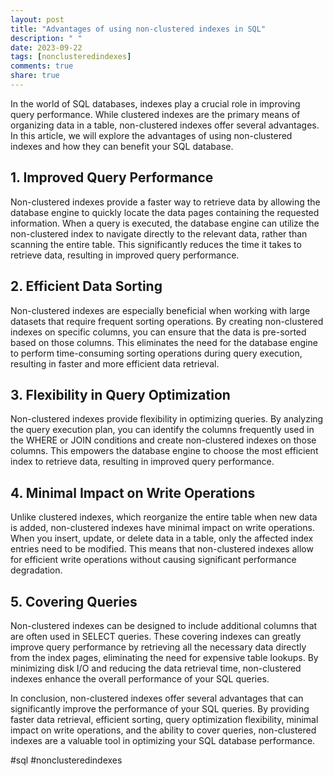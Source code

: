 ```yaml
---
layout: post
title: "Advantages of using non-clustered indexes in SQL"
description: " "
date: 2023-09-22
tags: [nonclusteredindexes]
comments: true
share: true
---
```


In the world of SQL databases, indexes play a crucial role in improving query performance. While clustered indexes are the primary means of organizing data in a table, non-clustered indexes offer several advantages. In this article, we will explore the advantages of using non-clustered indexes and how they can benefit your SQL database.

## 1. Improved Query Performance
Non-clustered indexes provide a faster way to retrieve data by allowing the database engine to quickly locate the data pages containing the requested information. When a query is executed, the database engine can utilize the non-clustered index to navigate directly to the relevant data, rather than scanning the entire table. This significantly reduces the time it takes to retrieve data, resulting in improved query performance.

## 2. Efficient Data Sorting
Non-clustered indexes are especially beneficial when working with large datasets that require frequent sorting operations. By creating non-clustered indexes on specific columns, you can ensure that the data is pre-sorted based on those columns. This eliminates the need for the database engine to perform time-consuming sorting operations during query execution, resulting in faster and more efficient data retrieval.

## 3. Flexibility in Query Optimization
Non-clustered indexes provide flexibility in optimizing queries. By analyzing the query execution plan, you can identify the columns frequently used in the WHERE or JOIN conditions and create non-clustered indexes on those columns. This empowers the database engine to choose the most efficient index to retrieve data, resulting in improved query performance.

## 4. Minimal Impact on Write Operations
Unlike clustered indexes, which reorganize the entire table when new data is added, non-clustered indexes have minimal impact on write operations. When you insert, update, or delete data in a table, only the affected index entries need to be modified. This means that non-clustered indexes allow for efficient write operations without causing significant performance degradation.

## 5. Covering Queries
Non-clustered indexes can be designed to include additional columns that are often used in SELECT queries. These covering indexes can greatly improve query performance by retrieving all the necessary data directly from the index pages, eliminating the need for expensive table lookups. By minimizing disk I/O and reducing the data retrieval time, non-clustered indexes enhance the overall performance of your SQL queries.

In conclusion, non-clustered indexes offer several advantages that can significantly improve the performance of your SQL queries. By providing faster data retrieval, efficient sorting, query optimization flexibility, minimal impact on write operations, and the ability to cover queries, non-clustered indexes are a valuable tool in optimizing your SQL database performance.

#sql #nonclusteredindexes
